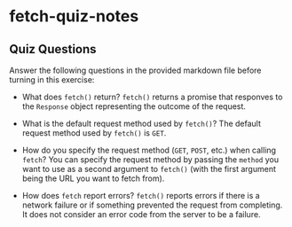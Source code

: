 # fetch-quiz-notes

## Quiz Questions

Answer the following questions in the provided markdown file before turning in this exercise:

- What does `fetch()` return?
  `fetch()` returns a promise that responves to the `Response` object representing the outcome of the request.

- What is the default request method used by `fetch()`?
  The default request method used by `fetch()` is `GET`.

- How do you specify the request method (`GET`, `POST`, etc.) when calling `fetch`?
  You can specify the request method by passing the `method` you want to use as a second argument to `fetch()` (with the first argument being the URL you want to fetch from).

- How does `fetch` report errors?
  `fetch()` reports errors if there is a network failure or if something prevented the request from completing. It does not consider an error code from the server to be a failure.
